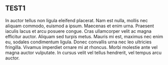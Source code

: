 ## TEST1
 In auctor tellus non ligula eleifend placerat. Nam est nulla, mollis nec aliquam commodo, euismod a ipsum. Maecenas et enim urna. Praesent iaculis lacus et arcu posuere congue. Cras ullamcorper velit ac magna efficitur auctor. Aliquam sed turpis metus. Mauris mi est, maximus nec enim eu, sodales condimentum ligula. Donec convallis urna nec leo ultricies fringilla. Vivamus imperdiet ornare mi at rhoncus. Morbi molestie ante vel magna auctor vulputate. In cursus velit vel tellus hendrerit, vel tempus arcu auctor.

